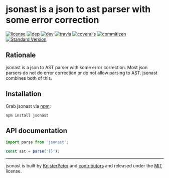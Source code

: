 # jsonast is a json to ast parser with some error correction

[![license][license-image]][license-url]
[![dep][daviddm-jsonast-image]][daviddm-jsonast-url]
[![dev][daviddm-dev-jsonast-image]][daviddm-dev-jsonast-url]
[![travis][travis-image]][travis-url]
[![coveralls][coveralls-image]][coveralls-url]
[![commitizen][commitizen-image]][commitizen-url]
[![Standard Version](https://img.shields.io/badge/release-standard%20version-brightgreen.svg)](https://github.com/conventional-changelog/standard-version)

## Rationale

jsonast is a json to AST parser with some error correction.
Most json parsers do not do error correction or do not allow parsing to AST. jsonast combines both of this.

## Installation

Grab jsonast via [npm](https://www.npmjs.com/package/jsonast):

```shell
npm install jsonast
```

## API documentation

```javascript
import parse from 'jsonast';

const ast = parse('{}');
```

---
jsonast is built by [KnisterPeter](https://github.com/KnisterPeter) and
[contributors](https://github.com/jsonast/jsonast/graphs/contributors) and released under the
[MIT](./LICENSE) license.

[license-image]: https://img.shields.io/github/license/KnisterPeter/jsonast.svg
[license-url]: https://github.com/KnisterPeter/jsonast

[daviddm-jsonast-image]: https://david-dm.org/KnisterPeter/jsonast/status.svg
[daviddm-jsonast-url]: https://david-dm.org/KnisterPeter/jsonast
[daviddm-dev-jsonast-image]: https://david-dm.org/KnisterPeter/jsonast/dev-status.svg
[daviddm-dev-jsonast-url]: https://david-dm.org/KnisterPeter/jsonast?type=dev

[travis-image]: https://travis-ci.org/KnisterPeter/jsonast.svg?branch=master
[travis-url]: https://travis-ci.org/KnisterPeter/jsonast

[coveralls-image]: https://img.shields.io/coveralls/KnisterPeter/jsonast/master.svg
[coveralls-url]: https://coveralls.io/github/KnisterPeter/jsonast

[commitizen-image]: https://img.shields.io/badge/commitizen-friendly-brightgreen.svg
[commitizen-url]: http://commitizen.github.io/cz-cli/
